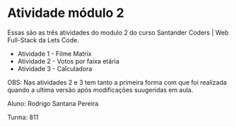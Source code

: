 # Atividade módulo 2



Essas são as três atividades do modulo 2 do curso Santander Coders | Web Full-Stack da Lets Code.

- Atividade 1 - Filme Matrix
- Atividade 2 - Votos por faixa etária
- Atividade 3 - Calculadora

OBS: Nas atividades 2 e 3 tem tanto a primeira forma com que foi realizada quando a ultima versão após modificações suugeridas em aula.  


Aluno: Rodrigo Santana Pereira

Turma: 811